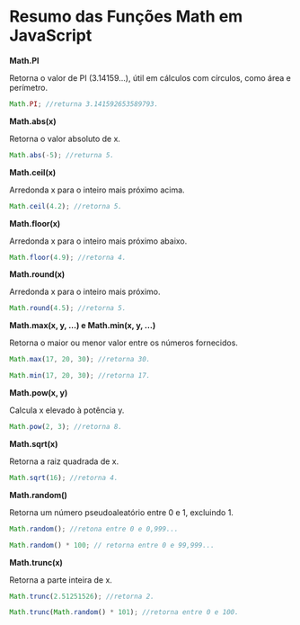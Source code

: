 # Resumo das Funções Math em JavaScript

**Math.PI**

Retorna o valor de PI (3.14159...), útil em cálculos com círculos, como área e perímetro.

```javascript
Math.PI; //returna 3.141592653589793.
```

**Math.abs(x)**

Retorna o valor absoluto de x.

```javascript
Math.abs(-5); //returna 5.
```

**Math.ceil(x)**

Arredonda x para o inteiro mais próximo acima.

```javascript
Math.ceil(4.2); //retorna 5.
```

**Math.floor(x)**

Arredonda x para o inteiro mais próximo abaixo.

```javascript
Math.floor(4.9); //retorna 4.
```

**Math.round(x)**

Arredonda x para o inteiro mais próximo.

```javascript
Math.round(4.5); //retorna 5.
```

**Math.max(x, y, ...) e Math.min(x, y, ...)**

Retorna o maior ou menor valor entre os números fornecidos.

```javascript
Math.max(17, 20, 30); //retorna 30.

Math.min(17, 20, 30); //retorna 17.
```

**Math.pow(x, y)**

Calcula x elevado à potência y.

```javascript
Math.pow(2, 3); //retorna 8.
```

**Math.sqrt(x)**

Retorna a raiz quadrada de x.

```javascript
Math.sqrt(16); //retorna 4.
```

**Math.random()**

Retorna um número pseudoaleatório entre 0 e 1, excluindo 1.

```javascript
Math.random(); //retona entre 0 e 0,999...

Math.random() * 100; // retorna entre 0 e 99,999...
```

**Math.trunc(x)**

Retorna a parte inteira de x.

```javascript
Math.trunc(2.51251526); //retorna 2.

Math.trunc(Math.random() * 101); //retorna entre 0 e 100.
```
